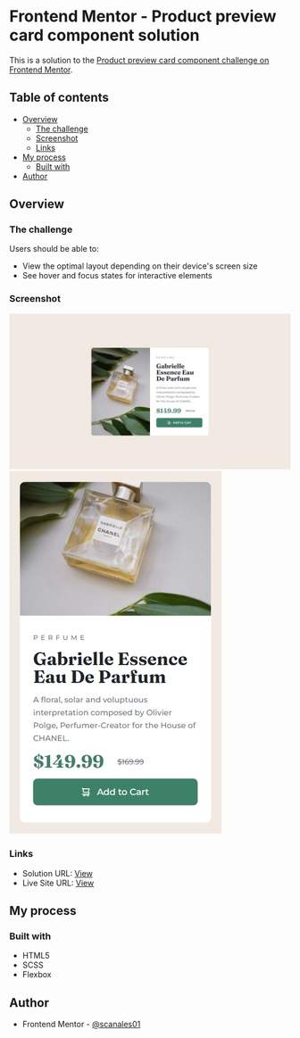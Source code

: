 # Frontend Mentor - Product preview card component solution

This is a solution to the [Product preview card component challenge on Frontend Mentor](https://www.frontendmentor.io/challenges/product-preview-card-component-GO7UmttRfa).

## Table of contents

- [Overview](#overview)
  - [The challenge](#the-challenge)
  - [Screenshot](#screenshot)
  - [Links](#links)
- [My process](#my-process)
  - [Built with](#built-with)
- [Author](#author)

## Overview

### The challenge

Users should be able to:

- View the optimal layout depending on their device's screen size
- See hover and focus states for interactive elements

### Screenshot
![Desktop](./product-preview-desktop.jpeg)
![Mobile](./product-preview-mobile.jpeg)

### Links

- Solution URL: [View](https://www.frontendmentor.io/solutions/product-preview-card-using-htmlscss-KR9Jdy3F1N)
- Live Site URL: [View](https://product-preview-card-component-zeta.vercel.app/)

## My process

### Built with

- HTML5
- SCSS
- Flexbox

## Author
- Frontend Mentor - [@scanales01](https://www.frontendmentor.io/profile/scanales01)
